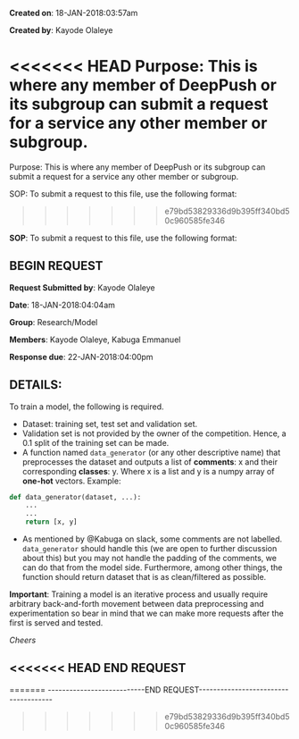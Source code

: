 **Created on**: 18-JAN-2018:03:57am

**Created by**: Kayode Olaleye

<<<<<<< HEAD
**Purpose**: This is where any member of DeepPush or its subgroup can submit a request for a service any other member or subgroup.
=======
Purpose: This is where any member of DeepPush or its subgroup can submit a request for a service any other member or subgroup.

SOP: To submit a request to this file, use the following format:
>>>>>>> e79bd53829336d9b395ff340bd50c960585fe346

**SOP**: To submit a request to this file, use the following format:

BEGIN REQUEST
---------------------

**Request Submitted by**: Kayode Olaleye

**Date**: 18-JAN-2018:04:04am

**Group**: Research/Model

**Members**: Kayode Olaleye, Kabuga Emmanuel

**Response due**: 22-JAN-2018:04:00pm

**DETAILS**:
--------------
To train a model, the following is required.

- Dataset: training set, test set and validation set.
- Validation set is not provided by the owner of the competition. Hence, a 0.1 split of the training set can be made.
- A function named `data_generator` (or any other descriptive name) that preprocesses the dataset and outputs a list of **comments**: x and their corresponding **classes**: y. Where x is a list and y is a numpy array of **one-hot** vectors. 
Example:

```python
def data_generator(dataset, ...):
    ...
    ...
    return [x, y]
```
- As mentioned by @Kabuga on slack, some comments are not labelled. `data_generator` should handle this (we are open to further discussion about this) but you may not handle the padding of the comments, we can do that from the model side. Furthermore, among other things, the function should return dataset that is as clean/filtered as possible.

**Important**: Training a model is an iterative process and usually require  arbitrary back-and-forth movement between data preprocessing and experimentation so bear in mind that we can make more requests after the first is served and tested.

_Cheers_

<<<<<<< HEAD
END REQUEST
------------------------------
=======
---------------------------END REQUEST-------------------------------------
>>>>>>> e79bd53829336d9b395ff340bd50c960585fe346
